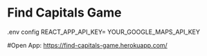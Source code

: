 # Find Capitals Game
.env config
REACT_APP_API_KEY= YOUR_GOOGLE_MAPS_API_KEY

#Open App: https://find-capitals-game.herokuapp.com/
